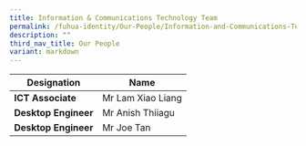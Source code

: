 ```yaml
---
title: Information & Communications Technology Team
permalink: /fuhua-identity/Our-People/Information-and-Communications-Technology-Team/
description: ""
third_nav_title: Our People
variant: markdown
---
```

| Designation     | Name                                         |
|-----------------------|-----------------------------------------------------------|
| **ICT Associate**     | Mr Lam Xiao Liang 
| **Desktop Engineer** | Mr Anish Thiiagu  |
| **Desktop Engineer** | Mr Joe Tan  |